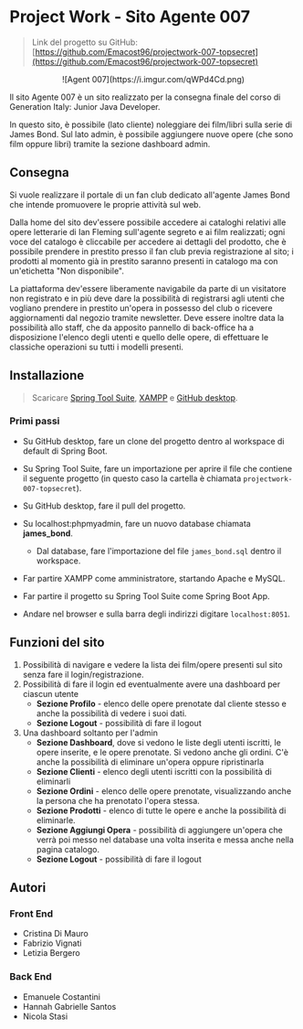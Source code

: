 # Project Work - Sito Agente 007

> Link del progetto su GitHub: [https://github.com/Emacost96/projectwork-007-topsecret](https://github.com/Emacost96/projectwork-007-topsecret)  

<p align="center">
  ![Agent 007](https://i.imgur.com/qWPd4Cd.png)
</p>

<style>
img{background-color:transparent!important}
</style>
Il sito Agente 007 è un sito realizzato per la consegna finale del corso di Generation Italy: Junior Java Developer.  

In questo sito, è possibile (lato cliente) noleggiare dei film/libri sulla serie di James Bond. Sul lato admin, è possibile aggiungere nuove opere (che sono film oppure libri) tramite la sezione dashboard admin.

## Consegna
Si vuole realizzare il portale di un fan club dedicato all'agente James Bond che intende promuovere le proprie attività sul web.   

Dalla home del sito dev'essere possibile accedere ai cataloghi relativi alle opere letterarie di Ian Fleming sull'agente segreto e ai film realizzati; ogni voce del catalogo è cliccabile per accedere ai dettagli del prodotto, che è possibile prendere in prestito presso il fan club previa registrazione al sito; i prodotti al momento già in prestito saranno presenti in catalogo ma con un'etichetta "Non disponibile".  

La piattaforma dev'essere liberamente navigabile da parte di un visitatore non registrato e in più deve dare la possibilità di registrarsi agli utenti che vogliano prendere in prestito un'opera in possesso del club o ricevere aggiornamenti dal negozio tramite newsletter. Deve essere inoltre data la possibilità allo staff, che da apposito pannello di back-office ha a disposizione l'elenco degli utenti e quello delle opere, di effettuare le classiche operazioni su tutti i modelli presenti.

## Installazione

> Scaricare [Spring Tool Suite](https://spring.io/tools), [XAMPP](https://www.apachefriends.org/) e [GitHub desktop](https://desktop.github.com/).
### Primi passi
- Su GitHub desktop, fare un clone del progetto dentro al workspace di default di Spring Boot.
- Su Spring Tool Suite, fare un importazione per aprire il file che contiene il seguente progetto (in questo caso la cartella è chiamata `projectwork-007-topsecret`).
- Su GitHub desktop, fare il pull del progetto.
- Su localhost:phpmyadmin, fare un nuovo database chiamata **james_bond**. 
    - Dal database, fare l'importazione del file `james_bond.sql` dentro il workspace.

- Far partire XAMPP come amministratore, startando Apache e MySQL.
- Far partire il progetto su Spring Tool Suite come Spring Boot App.
- Andare nel browser e sulla barra degli indirizzi digitare `localhost:8051`.

## Funzioni del sito
1. Possibilità di navigare e vedere la lista dei film/opere presenti sul sito senza fare il login/registrazione.
2. Possibilità di fare il login ed eventualmente avere una dashboard per ciascun utente
    - **Sezione Profilo** - elenco delle opere prenotate dal cliente stesso e anche la possibilità di vedere i suoi dati.
    - **Sezione Logout** - possibilità di fare il logout
3. Una dashboard soltanto per l'admin
    - **Sezione Dashboard**, dove si vedono le liste degli utenti iscritti, le opere inserite, e le opere prenotate. Si vedono anche gli ordini. C'è anche la possibilità di eliminare un'opera oppure ripristinarla
    - **Sezione Clienti** - elenco degli utenti iscritti con la possibilità di eliminarli
    - **Sezione Ordini** - elenco delle opere prenotate, visualizzando anche la persona che ha prenotato l'opera stessa.
    - **Sezione Prodotti** - elenco di tutte le opere e anche la possibilità di eliminarle.
    - **Sezione Aggiungi Opera** - possibilità di aggiungere un'opera che verrà poi messo nel database una volta inserita e messa anche nella pagina catalogo.
    - **Sezione Logout** - possibilità di fare il logout

## Autori

### Front End
- Cristina Di Mauro
- Fabrizio Vignati
- Letizia Bergero

### Back End
- Emanuele Costantini
- Hannah Gabrielle Santos
- Nicola Stasi